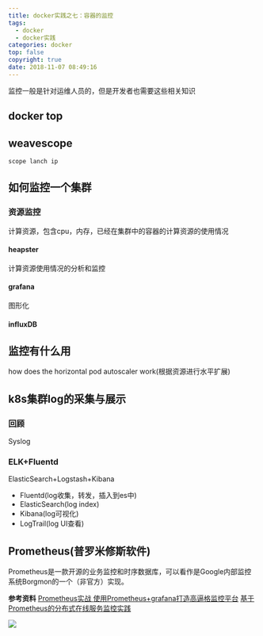 ```yaml
---
title: docker实践之七：容器的监控
tags:
  - docker
  - docker实践
categories: docker
top: false
copyright: true
date: 2018-11-07 08:49:16
---
```

监控一般是针对运维人员的，但是开发者也需要这些相关知识
<!--more-->

## docker top

## weavescope

```
scope lanch ip
```

## 如何监控一个集群
### 资源监控
计算资源，包含cpu，内存，已经在集群中的容器的计算资源的使用情况
#### heapster
计算资源使用情况的分析和监控

#### grafana
图形化

#### influxDB

## 监控有什么用
how does the horizontal pod autoscaler work(根据资源进行水平扩展)

## k8s集群log的采集与展示
### 回顾
Syslog

### ELK+Fluentd
ElasticSearch+Logstash+Kibana
* Fluentd(log收集，转发，插入到es中)
* ElasticSearch(log index)
* Kibana(log可视化)
* LogTrail(log UI查看)

## Prometheus(普罗米修斯软件)
Prometheus是一款开源的业务监控和时序数据库，可以看作是Google内部监控系统Borgmon的一个（非官方）实现。

**参考资料**
[ Prometheus实战 ](https://songjiayang.gitbooks.io/prometheus/content/introduction/)
[使用Prometheus+grafana打造高逼格监控平台](http://blog.51cto.com/youerning/2050543)
[基于Prometheus的分布式在线服务监控实践](https://zhuanlan.zhihu.com/p/24811652)

![](http://oankigr4l.bkt.clouddn.com/wexin.png)